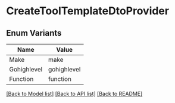 # CreateToolTemplateDtoProvider

## Enum Variants

| Name | Value |
|---- | -----|
| Make | make |
| Gohighlevel | gohighlevel |
| Function | function |


[[Back to Model list]](../README.md#documentation-for-models) [[Back to API list]](../README.md#documentation-for-api-endpoints) [[Back to README]](../README.md)


